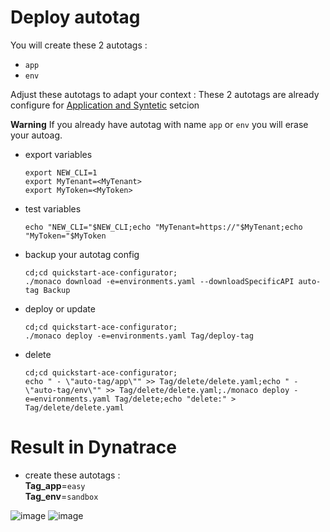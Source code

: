 # Deploy autotag


You will create these 2 autotags :  
 - `app`
 - `env`

Adjust these autotags to adapt your context : 
These 2 autotags are already configure for [Application and Syntetic](https://github.com/dynatrace-ace-services/quickstart-ace-configurator/tree/main/Application) setcion 

**Warning** If you already have autotag with name `app` or `env` you will erase your autoag. 


- export variables

      export NEW_CLI=1
      export MyTenant=<MyTenant>
      export MyToken=<MyToken>
      
- test variables

      echo "NEW_CLI="$NEW_CLI;echo "MyTenant=https://"$MyTenant;echo "MyToken="$MyToken
     
- backup your autotag config

      cd;cd quickstart-ace-configurator;
      ./monaco download -e=environments.yaml --downloadSpecificAPI auto-tag Backup

- deploy or update

      cd;cd quickstart-ace-configurator;
      ./monaco deploy -e=environments.yaml Tag/deploy-tag
      
- delete

      cd;cd quickstart-ace-configurator;
      echo " - \"auto-tag/app\"" >> Tag/delete/delete.yaml;echo " - \"auto-tag/env\"" >> Tag/delete/delete.yaml;./monaco deploy -e=environments.yaml Tag/delete;echo "delete:" > Tag/delete/delete.yaml


# Result in Dynatrace 
- create these autotags :  
       **Tag_app**=`easy`  
       **Tag_env**=`sandbox`  
   
![image](https://user-images.githubusercontent.com/40337213/119894270-b32dd380-bf3c-11eb-9aee-d11146792a88.png)
![image](https://user-images.githubusercontent.com/40337213/119894746-46ff9f80-bf3d-11eb-9c4d-c0c5f71b9ee5.png)
